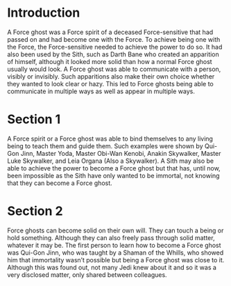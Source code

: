 # Introduction

A Force ghost was a Force spirit of a deceased Force-sensitive that had passed on and had become one with the Force.
To achieve being one with the Force, the Force-sensitive needed to achieve the power to do so.
It had also been used by the Sith, such as Darth Bane who created an apparition of himself, although it looked more solid than how a normal Force ghost usually would look.
A Force ghost was able to communicate with a person, visibly or invisibly.
Such apparitions also make their own choice whether they wanted to look clear or hazy.
This led to Force ghosts being able to communicate in multiple ways as well as appear in multiple ways.

# Section 1

A Force spirit or a Force ghost was able to bind themselves to any living being to teach them and guide them.
Such examples were shown by Qui-Gon Jinn, Master Yoda, Master Obi-Wan Kenobi, Anakin Skywalker, Master Luke Skywalker, and Leia Organa (Also a Skywalker).
A Sith may also be able to achieve the power to become a Force ghost but that has, until now, been impossible as the Sith have only wanted to be immortal, not knowing that they can become a Force ghost.

# Section 2

Force ghosts can become solid on their own will.
They can touch a being or hold something.
Although they can also freely pass through solid matter, whatever it may be.
The first person to learn how to become a Force ghost was Qui-Gon Jinn, who was taught by a Shaman of the Whills, who showed him that immortality wasn’t possible but being a Force ghost was close to it.
Although this was found out, not many Jedi knew about it and so it was a very disclosed matter, only shared between colleagues.
